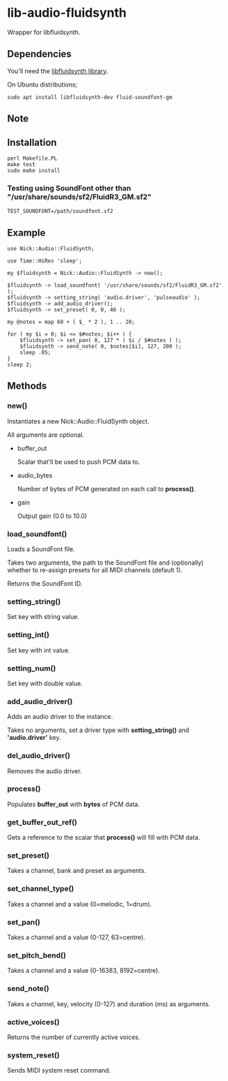 # lib-audio-fluidsynth

Wrapper for libfluidsynth.

## Dependencies

You'll need the [libfluidsynth library](http://www.fluidsynth.org/api/index.html).

On Ubuntu distributions;

    sudo apt install libfluidsynth-dev fluid-soundfont-gm

## Note

## Installation

    perl Makefile.PL
    make test
    sudo make install

### Testing using SoundFont other than "/usr/share/sounds/sf2/FluidR3_GM.sf2"

    TEST_SOUNDFONT=/path/soundfont.sf2

## Example

    use Nick::Audio::FluidSynth;

    use Time::HiRes 'sleep';

    my $fluidsynth = Nick::Audio::FluidSynth -> new();

    $fluidsynth -> load_soundfont( '/usr/share/sounds/sf2/FluidR3_GM.sf2' );
    $fluidsynth -> setting_string( 'audio.driver', 'pulseaudio' );
    $fluidsynth -> add_audio_driver();
    $fluidsynth -> set_preset( 0, 0, 46 );

    my @notes = map 60 + ( $_ * 2 ), 1 .. 20;

    for ( my $i = 0; $i <= $#notes; $i++ ) {
        $fluidsynth -> set_pan( 0, 127 * ( $i / $#notes ) );
        $fluidsynth -> send_note( 0, $notes[$i], 127, 200 );
        sleep .05;
    }
    sleep 2;

## Methods

### new()

Instantiates a new Nick::Audio::FluidSynth object.

All arguments are optional.

- buffer\_out

    Scalar that'll be used to push PCM data to.

- audio_bytes

    Number of bytes of PCM generated on each call to **process()**.

- gain

    Output gain (0.0 to 10.0)

### load\_soundfont()

Loads a SoundFont file.

Takes two arguments, the path to the SoundFont file and (optionally) whether to re-assign presets for all MIDI channels (default 1).

Returns the SoundFont ID.

### setting\_string()

Set key with string value.

### setting\_int()

Set key with int value.

### setting\_num()

Set key with double value.

### add\_audio\_driver()

Adds an audio driver to the instance.

Takes no arguments, set a driver type with **setting\_string()** and **'audio.driver'** key.

### del\_audio\_driver()

Removes the audio driver.

### process()

Populates **buffer\_out** with **bytes** of PCM data.

### get\_buffer\_out\_ref()

Gets a reference to the scalar that **process()** will fill with PCM data.

### set\_preset()

Takes a channel, bank and preset as arguments.

### set\_channel\_type()

Takes a channel and a value (0=melodic, 1=drum).

### set\_pan()

Takes a channel and a value (0-127, 63=centre).

### set\_pitch\_bend()

Takes a channel and a value (0-16383, 8192=centre).

### send\_note()

Takes a channel, key, velocity (0-127) and duration (ms) as arguments.

### active\_voices()

Returns the number of currently active voices.

### system\_reset()

Sends MIDI system reset command.
